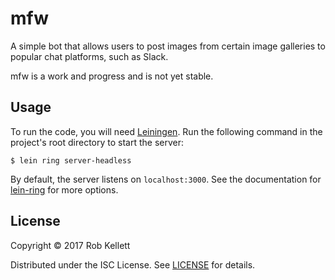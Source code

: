 # mfw

A simple bot that allows users to post images from certain image galleries to popular chat platforms, such as Slack.

mfw is a work and progress and is not yet stable.

## Usage

To run the code, you will need [Leiningen](https://leiningen.org/). Run the following command in the project's root directory to start the server:

    $ lein ring server-headless

By default, the server listens on `localhost:3000`. See the documentation for [lein-ring](https://github.com/weavejester/lein-ring) for more options.

## License

Copyright © 2017 Rob Kellett

Distributed under the ISC License. See [LICENSE](LICENSE) for details.
